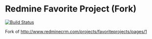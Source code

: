 # Redmine Favorite Project (Fork)

[![Build Status](https://drone.io/github.com/alexandermeindl/redmine_favorite_projects/status.png)](https://drone.io/github.com/alexandermeindl/redmine_favorite_projects/latest)

Fork of http://www.redminecrm.com/projects/favoriteprojects/pages/1
